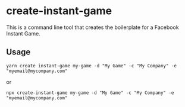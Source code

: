 # create-instant-game

This is a command line tool that creates the boilerplate for a Facebook Instant Game.

## Usage

```
yarn create instant-game my-game -d "My Game" -c "My Company" -e "myemail@mycompany.com"
```

or

```
npx create-instant-game my-game -d "My Game" -c "My Company" -e "myemail@mycompany.com"
```
